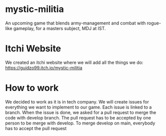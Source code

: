 # mystic-militia
An upcoming game that blends army-management and combat with rogue-like gameplay, for a masters subject, MDJ at IST.

# Itchi Website
We created an itchi website where we will add all the things we do: https://guidzo99.itch.io/mystic-militia

# How to work
We decided to work as it is in tech company. We will create issues for everything we want to implement to our game. Each issue is linked to a branch. When the issue is done, we asked for a pull request to merge the code with develop branch. The pull request has to be accepted by one person to be merge with develop. 
To merge develop on main, everybody has to accept the pull request
